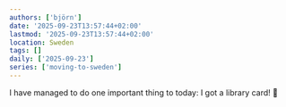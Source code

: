 ```yaml
---
authors: ['björn']
date: '2025-09-23T13:57:44+02:00'
lastmod: '2025-09-23T13:57:44+02:00'
location: Sweden
tags: []
daily: ['2025-09-23']
series: ['moving-to-sweden']
---
```

I have managed to do one important thing to today: I got a library card! 🥳

